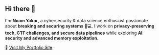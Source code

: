 
## Hi there 👋  

I'm **Noam Yakar**, a cybersecurity & data science enthusiast passionate about **breaking and securing systems** 🔐💻. I work on **privacy-preserving tech, CTF challenges, and secure data pipelines** while exploring **AI security and advanced memory exploitation**.  

📜 [Visit My Portfolio Site](https://noamadept.github.io/noamPortfolio.github.io/)

